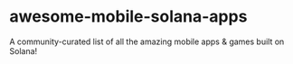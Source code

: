 # awesome-mobile-solana-apps
A community-curated list of all the amazing mobile apps &amp; games built on Solana!

